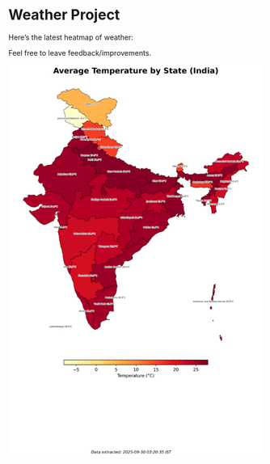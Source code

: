 # Weather Project

Here’s the latest heatmap of weather:

Feel free to leave feedback/improvements.

![India Heatmap](docs/assets/india_heatmap.png?v=DAFF2D)
